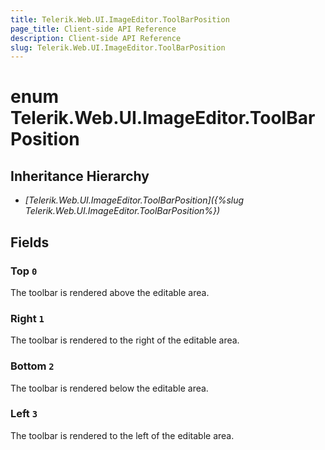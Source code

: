 ```yaml
---
title: Telerik.Web.UI.ImageEditor.ToolBarPosition
page_title: Client-side API Reference
description: Client-side API Reference
slug: Telerik.Web.UI.ImageEditor.ToolBarPosition
---
```


# enum Telerik.Web.UI.ImageEditor.ToolBarPosition

## Inheritance Hierarchy

* *[Telerik.Web.UI.ImageEditor.ToolBarPosition]({%slug Telerik.Web.UI.ImageEditor.ToolBarPosition%})*

## Fields

### Top `0`

The toolbar is rendered above the editable area.

### Right `1`

The toolbar is rendered to the right of the editable area.

### Bottom `2`

The toolbar is rendered below the editable area.

### Left `3`

The toolbar is rendered to the left of the editable area.


